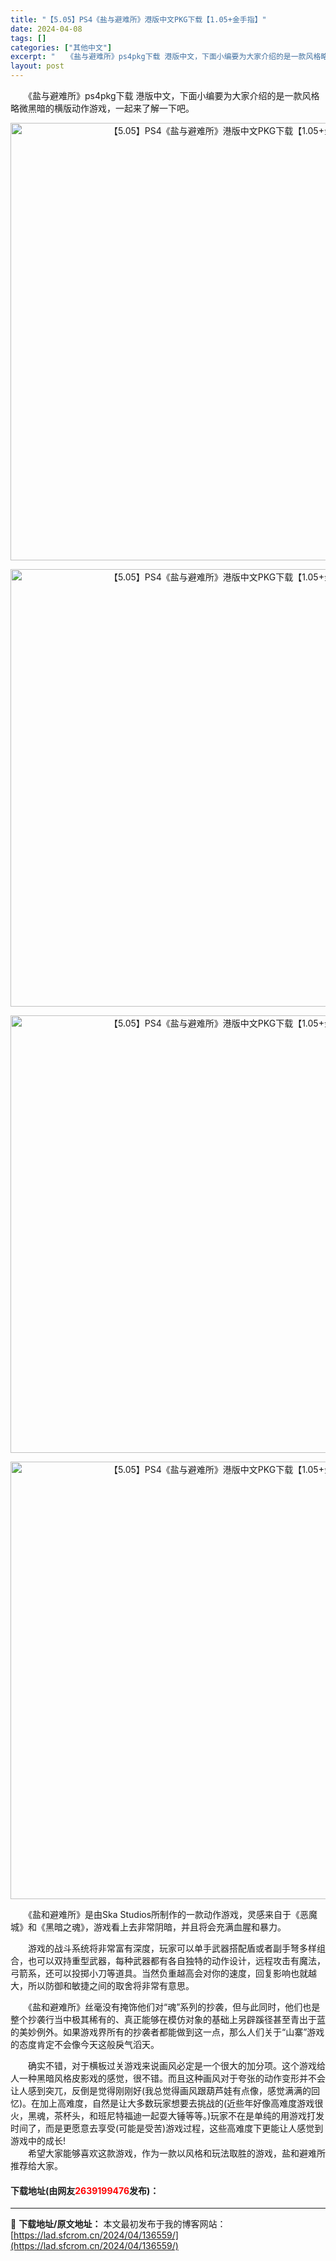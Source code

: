 ```yaml
---
title: "【5.05】PS4《盐与避难所》港版中文PKG下载【1.05+金手指】"
date: 2024-04-08
tags: []
categories: ["其他中文"]
excerpt: "　　《盐与避难所》ps4pkg下载 港版中文，下面小编要为大家介绍的是一款风格略微黑暗的横版动作游戏，一起来了解一下吧。 　　《盐和避难所》是由Ska Studios所制作的一款动作游戏，灵感来自于《恶魔城》和《黑暗之魂》，游戏看上去非常阴暗，并且将会充满血腥和暴力。 　　游戏的战斗系统将非常富有深&hellip;"
layout: post
---
```


 <p>　　《盐与避难所》ps4pkg下载 港版中文，下面小编要为大家介绍的是一款风格略微黑暗的横版动作游戏，一起来了解一下吧。</p> <div> <p align="center"><img align="" border="0" src="https://lad.sfcrom.cn/wp-content/uploads/2024/04/20240408_6613892ebc1ce.webp" width="700" alt="【5.05】PS4《盐与避难所》港版中文PKG下载【1.05+金手指】" /></p> <p align="center"><img align="" border="0" src="https://lad.sfcrom.cn/wp-content/uploads/2024/04/20240408_6613892f162cf.webp" width="700" alt="【5.05】PS4《盐与避难所》港版中文PKG下载【1.05+金手指】" /></p> <p align="center"><img align="" border="0" src="https://lad.sfcrom.cn/wp-content/uploads/2024/04/20240408_6613892f63766.webp" width="700" alt="【5.05】PS4《盐与避难所》港版中文PKG下载【1.05+金手指】" /></p> <p align="center"><img align="" border="0" src="https://lad.sfcrom.cn/wp-content/uploads/2024/04/20240408_6613892fac9d2.webp" width="700" alt="【5.05】PS4《盐与避难所》港版中文PKG下载【1.05+金手指】" /></p></div> <p>　　《盐和避难所》是由Ska Studios所制作的一款动作游戏，灵感来自于《恶魔城》和《黑暗之魂》，游戏看上去非常阴暗，并且将会充满血腥和暴力。</p> <p>　　游戏的战斗系统将非常富有深度，玩家可以单手武器搭配盾或者副手弩多样组合，也可以双持重型武器，每种武器都有各自独特的动作设计，远程攻击有魔法，弓箭系，还可以投掷小刀等道具。当然负重越高会对你的速度，回复影响也就越大，所以防御和敏捷之间的取舍将非常有意思。</p> <p>　　《盐和避难所》丝毫没有掩饰他们对&ldquo;魂&rdquo;系列的抄袭，但与此同时，他们也是整个抄袭行当中极其稀有的、真正能够在模仿对象的基础上另辟蹊径甚至青出于蓝的美妙例外。如果游戏界所有的抄袭者都能做到这一点，那么人们关于&ldquo;山寨&rdquo;游戏的态度肯定不会像今天这般戾气滔天。</p> <p>　　确实不错，对于横板过关游戏来说画风必定是一个很大的加分项。这个游戏给人一种黑暗风格皮影戏的感觉，很不错。而且这种画风对于夸张的动作变形并不会让人感到突兀，反倒是觉得刚刚好(我总觉得画风跟葫芦娃有点像，感觉满满的回忆)。在加上高难度，自然是让大多数玩家想要去挑战的(近些年好像高难度游戏很火，黑魂，茶杯头，和班尼特福迪一起耍大锤等等。)玩家不在是单纯的用游戏打发时间了，而是更愿意去享受(可能是受苦)游戏过程，这些高难度下更能让人感觉到游戏中的成长!<strong>&nbsp;</strong><br />　　希望大家能够喜欢这款游戏，作为一款以风格和玩法取胜的游戏，盐和避难所推荐给大家。</p> <p><h4>下载地址(由网友<font color="red">2639199476</font>发布)：</h4></p> 

---
📖 **下载地址/原文地址：** 本文最初发布于我的博客网站：[https://lad.sfcrom.cn/2024/04/136559/](https://lad.sfcrom.cn/2024/04/136559/)
